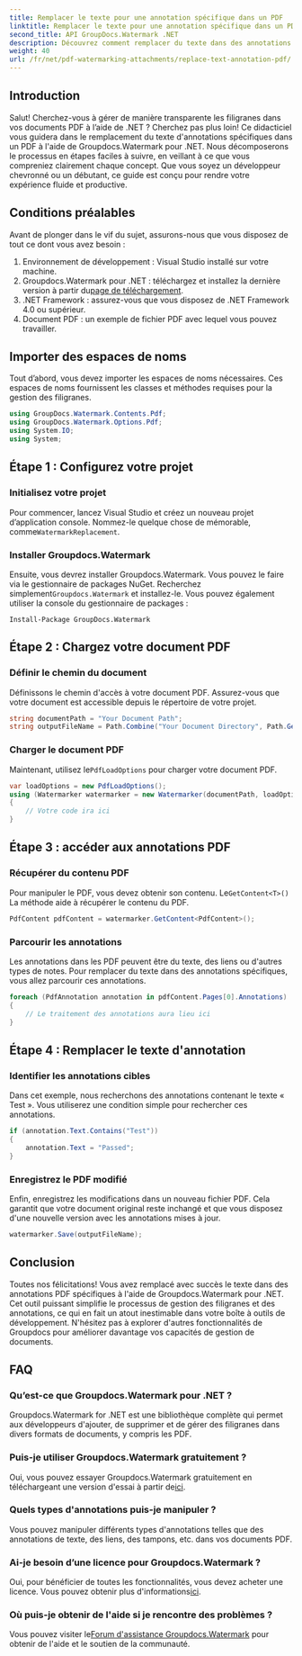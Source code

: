 ```yaml
---
title: Remplacer le texte pour une annotation spécifique dans un PDF
linktitle: Remplacer le texte pour une annotation spécifique dans un PDF
second_title: API GroupDocs.Watermark .NET
description: Découvrez comment remplacer du texte dans des annotations PDF spécifiques à l'aide de Groupdocs.Watermark pour .NET grâce à ce didacticiel complet, étape par étape.
weight: 40
url: /fr/net/pdf-watermarking-attachments/replace-text-annotation-pdf/
---
```

## Introduction
Salut! Cherchez-vous à gérer de manière transparente les filigranes dans vos documents PDF à l’aide de .NET ? Cherchez pas plus loin! Ce didacticiel vous guidera dans le remplacement du texte d'annotations spécifiques dans un PDF à l'aide de Groupdocs.Watermark pour .NET. Nous décomposerons le processus en étapes faciles à suivre, en veillant à ce que vous compreniez clairement chaque concept. Que vous soyez un développeur chevronné ou un débutant, ce guide est conçu pour rendre votre expérience fluide et productive.
## Conditions préalables
Avant de plonger dans le vif du sujet, assurons-nous que vous disposez de tout ce dont vous avez besoin :
1. Environnement de développement : Visual Studio installé sur votre machine.
2.  Groupdocs.Watermark pour .NET : téléchargez et installez la dernière version à partir du[page de téléchargement](https://releases.groupdocs.com/Watermark/net/).
3. .NET Framework : assurez-vous que vous disposez de .NET Framework 4.0 ou supérieur.
4. Document PDF : un exemple de fichier PDF avec lequel vous pouvez travailler.
## Importer des espaces de noms
Tout d’abord, vous devez importer les espaces de noms nécessaires. Ces espaces de noms fournissent les classes et méthodes requises pour la gestion des filigranes.
```csharp
using GroupDocs.Watermark.Contents.Pdf;
using GroupDocs.Watermark.Options.Pdf;
using System.IO;
using System;
```
## Étape 1 : Configurez votre projet
### Initialisez votre projet
Pour commencer, lancez Visual Studio et créez un nouveau projet d’application console. Nommez-le quelque chose de mémorable, comme`WatermarkReplacement`.
### Installer Groupdocs.Watermark
 Ensuite, vous devrez installer Groupdocs.Watermark. Vous pouvez le faire via le gestionnaire de packages NuGet. Recherchez simplement`Groupdocs.Watermark` et installez-le. Vous pouvez également utiliser la console du gestionnaire de packages :
```shell
Install-Package GroupDocs.Watermark
```
## Étape 2 : Chargez votre document PDF
### Définir le chemin du document
Définissons le chemin d'accès à votre document PDF. Assurez-vous que votre document est accessible depuis le répertoire de votre projet.
```csharp
string documentPath = "Your Document Path";
string outputFileName = Path.Combine("Your Document Directory", Path.GetFileName(documentPath));
```
### Charger le document PDF
 Maintenant, utilisez le`PdfLoadOptions` pour charger votre document PDF.
```csharp
var loadOptions = new PdfLoadOptions();
using (Watermarker watermarker = new Watermarker(documentPath, loadOptions))
{
    // Votre code ira ici
}
```
## Étape 3 : accéder aux annotations PDF
### Récupérer du contenu PDF
 Pour manipuler le PDF, vous devez obtenir son contenu. Le`GetContent<T>()` La méthode aide à récupérer le contenu du PDF.
```csharp
PdfContent pdfContent = watermarker.GetContent<PdfContent>();
```
### Parcourir les annotations
Les annotations dans les PDF peuvent être du texte, des liens ou d'autres types de notes. Pour remplacer du texte dans des annotations spécifiques, vous allez parcourir ces annotations.
```csharp
foreach (PdfAnnotation annotation in pdfContent.Pages[0].Annotations)
{
    // Le traitement des annotations aura lieu ici
}
```
## Étape 4 : Remplacer le texte d'annotation
### Identifier les annotations cibles
Dans cet exemple, nous recherchons des annotations contenant le texte « Test ». Vous utiliserez une condition simple pour rechercher ces annotations.
```csharp
if (annotation.Text.Contains("Test"))
{
    annotation.Text = "Passed";
}
```
### Enregistrez le PDF modifié
Enfin, enregistrez les modifications dans un nouveau fichier PDF. Cela garantit que votre document original reste inchangé et que vous disposez d'une nouvelle version avec les annotations mises à jour.
```csharp
watermarker.Save(outputFileName);
```

## Conclusion
Toutes nos félicitations! Vous avez remplacé avec succès le texte dans des annotations PDF spécifiques à l'aide de Groupdocs.Watermark pour .NET. Cet outil puissant simplifie le processus de gestion des filigranes et des annotations, ce qui en fait un atout inestimable dans votre boîte à outils de développement. N'hésitez pas à explorer d'autres fonctionnalités de Groupdocs pour améliorer davantage vos capacités de gestion de documents.
## FAQ
### Qu’est-ce que Groupdocs.Watermark pour .NET ?
Groupdocs.Watermark for .NET est une bibliothèque complète qui permet aux développeurs d'ajouter, de supprimer et de gérer des filigranes dans divers formats de documents, y compris les PDF.
### Puis-je utiliser Groupdocs.Watermark gratuitement ?
 Oui, vous pouvez essayer Groupdocs.Watermark gratuitement en téléchargeant une version d'essai à partir de[ici](https://releases.groupdocs.com/).
### Quels types d'annotations puis-je manipuler ?
Vous pouvez manipuler différents types d'annotations telles que des annotations de texte, des liens, des tampons, etc. dans vos documents PDF.
### Ai-je besoin d’une licence pour Groupdocs.Watermark ?
 Oui, pour bénéficier de toutes les fonctionnalités, vous devez acheter une licence. Vous pouvez obtenir plus d'informations[ici](https://purchase.groupdocs.com/buy).
### Où puis-je obtenir de l'aide si je rencontre des problèmes ?
 Vous pouvez visiter le[Forum d'assistance Groupdocs.Watermark](https://forum.groupdocs.com/c/watermark/19) pour obtenir de l'aide et le soutien de la communauté.